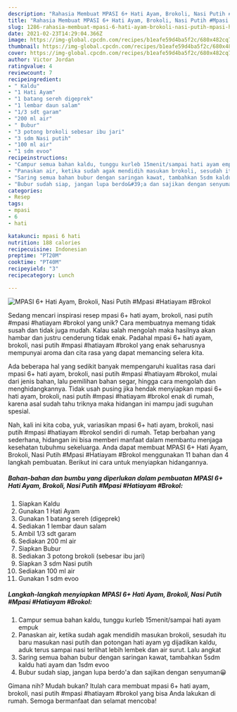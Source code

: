 ```yaml
---
description: "Rahasia Membuat MPASI 6+ Hati Ayam, Brokoli, Nasi Putih #Mpasi #Hatiayam #Brokol, Menggugah Selera"
title: "Rahasia Membuat MPASI 6+ Hati Ayam, Brokoli, Nasi Putih #Mpasi #Hatiayam #Brokol, Menggugah Selera"
slug: 1286-rahasia-membuat-mpasi-6-hati-ayam-brokoli-nasi-putih-mpasi-hatiayam-brokol-menggugah-selera
date: 2021-02-23T14:29:04.366Z
image: https://img-global.cpcdn.com/recipes/b1eafe59d4ba5f2c/680x482cq70/mpasi-6-hati-ayam-brokoli-nasi-putih-mpasi-hatiayam-brokol-foto-resep-utama.jpg
thumbnail: https://img-global.cpcdn.com/recipes/b1eafe59d4ba5f2c/680x482cq70/mpasi-6-hati-ayam-brokoli-nasi-putih-mpasi-hatiayam-brokol-foto-resep-utama.jpg
cover: https://img-global.cpcdn.com/recipes/b1eafe59d4ba5f2c/680x482cq70/mpasi-6-hati-ayam-brokoli-nasi-putih-mpasi-hatiayam-brokol-foto-resep-utama.jpg
author: Victor Jordan
ratingvalue: 4
reviewcount: 7
recipeingredient:
- " Kaldu"
- "1 Hati Ayam"
- "1 batang sereh digeprek"
- "1 lembar daun salam"
- "1/3 sdt garam"
- "200 ml air"
- " Bubur"
- "3 potong brokoli sebesar ibu jari"
- "3 sdm Nasi putih"
- "100 ml air"
- "1 sdm evoo"
recipeinstructions:
- "Campur semua bahan kaldu, tunggu kurleb 15menit/sampai hati ayam empuk"
- "Panaskan air, ketika sudah agak mendidih masukan brokoli, sesudah itu baru masukan nasi putih dan potongan hati ayam yg dijadikan kaldu, aduk terus sampai nasi terlihat lebih lembek dan air surut. Lalu angkat"
- "Saring semua bahan bubur dengan saringan kawat, tambahkan 5sdm kaldu hati ayam dan 1sdm evoo"
- "Bubur sudah siap, jangan lupa berdo&#39;a dan sajikan dengan senyuman😀"
categories:
- Resep
tags:
- mpasi
- 6
- hati

katakunci: mpasi 6 hati 
nutrition: 188 calories
recipecuisine: Indonesian
preptime: "PT20M"
cooktime: "PT40M"
recipeyield: "3"
recipecategory: Lunch

---
```



![MPASI 6+ Hati Ayam, Brokoli, Nasi Putih #Mpasi #Hatiayam #Brokol](https://img-global.cpcdn.com/recipes/b1eafe59d4ba5f2c/680x482cq70/mpasi-6-hati-ayam-brokoli-nasi-putih-mpasi-hatiayam-brokol-foto-resep-utama.jpg)

Sedang mencari inspirasi resep mpasi 6+ hati ayam, brokoli, nasi putih #mpasi #hatiayam #brokol yang unik? Cara membuatnya memang tidak susah dan tidak juga mudah. Kalau salah mengolah maka hasilnya akan hambar dan justru cenderung tidak enak. Padahal mpasi 6+ hati ayam, brokoli, nasi putih #mpasi #hatiayam #brokol yang enak seharusnya mempunyai aroma dan cita rasa yang dapat memancing selera kita.

Ada beberapa hal yang sedikit banyak mempengaruhi kualitas rasa dari mpasi 6+ hati ayam, brokoli, nasi putih #mpasi #hatiayam #brokol, mulai dari jenis bahan, lalu pemilihan bahan segar, hingga cara mengolah dan menghidangkannya. Tidak usah pusing jika hendak menyiapkan mpasi 6+ hati ayam, brokoli, nasi putih #mpasi #hatiayam #brokol enak di rumah, karena asal sudah tahu triknya maka hidangan ini mampu jadi suguhan spesial.




Nah, kali ini kita coba, yuk, variasikan mpasi 6+ hati ayam, brokoli, nasi putih #mpasi #hatiayam #brokol sendiri di rumah. Tetap berbahan yang sederhana, hidangan ini bisa memberi manfaat dalam membantu menjaga kesehatan tubuhmu sekeluarga. Anda dapat membuat MPASI 6+ Hati Ayam, Brokoli, Nasi Putih #Mpasi #Hatiayam #Brokol menggunakan 11 bahan dan 4 langkah pembuatan. Berikut ini cara untuk menyiapkan hidangannya.

<!--inarticleads1-->

##### Bahan-bahan dan bumbu yang diperlukan dalam pembuatan MPASI 6+ Hati Ayam, Brokoli, Nasi Putih #Mpasi #Hatiayam #Brokol:

1. Siapkan  Kaldu
1. Gunakan 1 Hati Ayam
1. Gunakan 1 batang sereh (digeprek)
1. Sediakan 1 lembar daun salam
1. Ambil 1/3 sdt garam
1. Sediakan 200 ml air
1. Siapkan  Bubur
1. Sediakan 3 potong brokoli (sebesar ibu jari)
1. Siapkan 3 sdm Nasi putih
1. Sediakan 100 ml air
1. Gunakan 1 sdm evoo




<!--inarticleads2-->

##### Langkah-langkah menyiapkan MPASI 6+ Hati Ayam, Brokoli, Nasi Putih #Mpasi #Hatiayam #Brokol:

1. Campur semua bahan kaldu, tunggu kurleb 15menit/sampai hati ayam empuk
1. Panaskan air, ketika sudah agak mendidih masukan brokoli, sesudah itu baru masukan nasi putih dan potongan hati ayam yg dijadikan kaldu, aduk terus sampai nasi terlihat lebih lembek dan air surut. Lalu angkat
1. Saring semua bahan bubur dengan saringan kawat, tambahkan 5sdm kaldu hati ayam dan 1sdm evoo
1. Bubur sudah siap, jangan lupa berdo&#39;a dan sajikan dengan senyuman😀




Gimana nih? Mudah bukan? Itulah cara membuat mpasi 6+ hati ayam, brokoli, nasi putih #mpasi #hatiayam #brokol yang bisa Anda lakukan di rumah. Semoga bermanfaat dan selamat mencoba!
